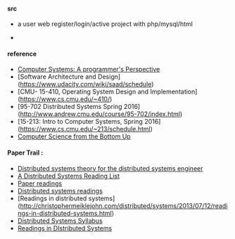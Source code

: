 #### src
 *  a user web register/login/active project with php/mysql/html

 *  

#### reference
 * [Computer Systems: A programmer's Perspective](http://csapp.cs.cmu.edu/public/code.html)
 * [Software Architecture and Design] (https://www.udacity.com/wiki/saad/schedule)
 * [CMU- 15-410, Operating System Design and Implementation] (https://www.cs.cmu.edu/~410/)
 * [95-702 Distributed Systems Spring 2016] (http://www.andrew.cmu.edu/course/95-702/index.html)
 * [15-213: Intro to Computer Systems, Spring 2016] (https://www.cs.cmu.edu/~213/schedule.html)
 * [Computer Science from the Bottom Up](http://www.bottomupcs.com/)

#### Paper Trail :
  * [Distributed systems theory for the distributed systems engineer](http://the-paper-trail.org/blog/distributed-systems-theory-for-the-distributed-systems-engineer/)
  *  [A Distributed Systems Reading List](http://dancres.github.io/Pages/)
  *  [Paper readings](http://research.cs.wisc.edu/areas/os/Qual/)
  *  [Distributed systems readings](https://news.ycombinator.com/item?id=8697820)
  *  [Readings in distributed systems] (http://christophermeiklejohn.com/distributed/systems/2013/07/12/readings-in-distributed-systems.html)
  *  [Distributed Systems Syllabus](http://www.cs.cmu.edu/~dga/15-440/F12/syllabus.html)
  *  [Readings in DIstributed Systems](http://henryr.github.io/distributed-systems-readings/)

